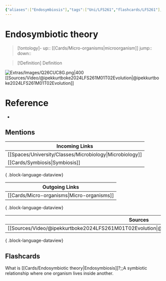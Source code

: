 ```yaml
---
{"aliases":["Endosymbiosis"],"tags":["Uni/LFS261","flashcards/LFS261"],"dg-publish":true,"permalink":"/cards/endosymbiotic-theory/","dgPassFrontmatter":true}
---
```


# Endosymbiotic theory

> [!ontology]-
> up:: [[Cards/Micro-organisms\|microorganism]]
> jump:: 
> down:: 

> [!Definition] Definition
> 

![Extras/Images/Q26CUC8G.png|400](/img/user/Extras/Images/Q26CUC8G.png)
[[Sources/Video/@ipekkurtboke2024LFS261M01T02Evolution\|@ipekkurtboke2024LFS261M01T02Evolution]]

# Reference
- 

## Mentions
| Incoming Links                                              |
| ----------------------------------------------------------- |
| [[Spaces/University/Classes/Microbiology\|Microbiology]] |
| [[Cards/Symbiosis\|Symbiosis]]                           |

{ .block-language-dataview}

| Outgoing Links                                |
| --------------------------------------------- |
| [[Cards/Micro-organisms\|Micro-organisms]] |

{ .block-language-dataview}

| Sources                                                                                             |
| --------------------------------------------------------------------------------------------------- |
| [[Sources/Video/@ipekkurtboke2024LFS261M01T02Evolution\|@ipekkurtboke2024LFS261M01T02Evolution]] |

{ .block-language-dataview}

## Flashcards 

What is [[Cards/Endosymbiotic theory\|Endosymbiosis]]?;;A symbiotic relationship where one organism lives inside another.
<!--SR:!2024-04-19,3,250-->